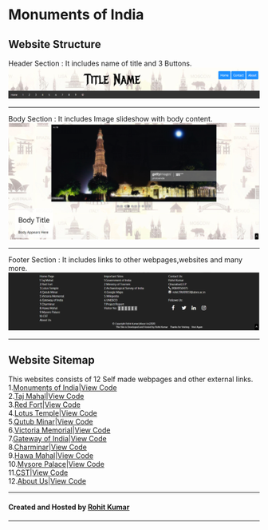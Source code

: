 # Monuments of India
## Website Structure
Header Section : It includes name of title and 3 Buttons.
<img src = 'readme-materials/header.png'>
************************************************************
Body Section : It includes Image slideshow with body content.
<img src = 'readme-materials/body.png'>
***********************************************************
Footer Section : It includes links to other webpages,websites and many more.
<img src = 'readme-materials/footer.png'>
************************************************************
## Website Sitemap
This websites consists of 12 Self made webpages and other external links.\
1.[Monuments of India](https://rk_rohitkumar.github.io/monuments/monuments.html)|[View Code](monuments.html)\
2.[Taj Mahal](https://rk_rohitkumar.github.io/monuments/tajmahal.html)|[View Code](tajmahal.html)\
3.[Red Fort](https://rk_rohitkumar.github.io/monuments/redfort.html)|[View Code](redfort.html)\
4.[Lotus Temple](https://rk_rohitkumar.github.io/monuments/lotustemple.html)|[View Code](lotustemple.html)\
5.[Qutub Minar](https://rk_rohitkumar.github.io/monuments/qutubminar.html)|[View Code](qutubminar.html)\
6.[Victoria Memorial](https://rk_rohitkumar.github.io/monuments/victoriamemorial.html)|[View Code](victoriamemorial.html)\
7.[Gateway of India](https://rk_rohitkumar.github.io/monuments/gatewayofindia.html)|[View Code](gatewayofindia.html)\
8.[Charminar](https://rk_rohitkumar.github.io/monuments/charminar.html)|[View Code](charminar.html)\
9.[Hawa Mahal](https://rk_rohitkumar.github.io/monuments/hawamahal.html)|[View Code](hawamahal.html)\
10.[Mysore Palace](https://rk_rohitkumar.github.io/monuments/mysorepalace.html)|[View Code](mysorepalace.html)\
11.[CST](https://rk_rohitkumar.github.io/monuments/cst.html)|[View Code](cst.html)\
12.[About Us](https://rk_rohitkumar.github.io/monuments/about.html)|[View Code](about.html)
************************************************************
#### Created and Hosted by [Rohit Kumar](https://rk_rohitkumar.github.io/rk_rohitkumar/index.html)
************************************************************
